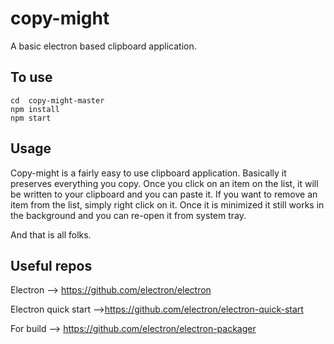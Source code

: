 # copy-might
A basic electron based clipboard application.


## To use
    cd  copy-might-master
	npm install
	npm start

## Usage
Copy-might is a fairly easy to use clipboard application. Basically it preserves everything you copy. Once you click on an item on the list, it will be written to your clipboard and you can paste it. If you want to remove an item from the list, simply right click on it.
Once it is minimized it still works in the background and you can re-open it from system tray.

And that is all folks.



## Useful repos 
Electron --> https://github.com/electron/electron

Electron quick start -->https://github.com/electron/electron-quick-start

For build --> https://github.com/electron/electron-packager
